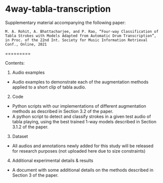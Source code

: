 # 4way-tabla-transcription
Supplementary material accompanying the following paper: 
```
M. A. Rohit, A. Bhattacharjee, and P. Rao, “Four-way Classification of Tabla Strokes with Models Adapted from Automatic Drum Transcription”, in Proc. of the 22nd Int. Society for Music Information Retrieval Conf., Online, 2021
```
=========

Contents:
1. Audio examples
  * Audio examples to demonstrate each of the augmentation methods applied to a short clip of tabla audio.

2. Code
  * Python scripts with our implementations of different augmentation methods as described in Section 3.2 of the paper.
  * A python script to detect and classify strokes in a given test audio of tabla playing, using the best trained 1-way models described in Section 3.1.2 of the paper.


3. Dataset
  * All audios and annotations newly added for this study will be released for research purposes (not uploaded here due to size constraints)
	
4. Additional experimental details & results
  * A document with some additional details on the methods described in Section 3 of the paper.

